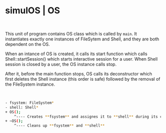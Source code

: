 # simulOS | OS

<br>

This unit of program contains OS class which is called by `main`. It instantiates exactly one instances of FileSytem and Shell, and they are both dependent on the OS.

When an intance of OS is created, it calls its start function which calls Shell::startSession() which starts interactive session for a user. When Shell session is closed by a user, the OS instance calls stop.

After it, before the main function stops, OS calls its deconstructor which first deletes the Shell instance (this order is safe) followed by the removal of the FileSystem instance.

<br>

```bash
- fsystem: FileSystem*
- shell: Shell*
+ OS();
    ^---- Creates **fsystem** and assignes it to **shell** during its creation 
+ ~OS();
    ^---- Cleans up **fsystem** and **shell**
```
